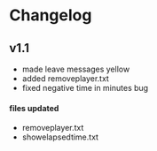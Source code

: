 # Changelog 

## v1.1
- made leave messages yellow
- added removeplayer.txt 
- fixed negative time in minutes bug 
#### files updated
- removeplayer.txt
- showelapsedtime.txt
